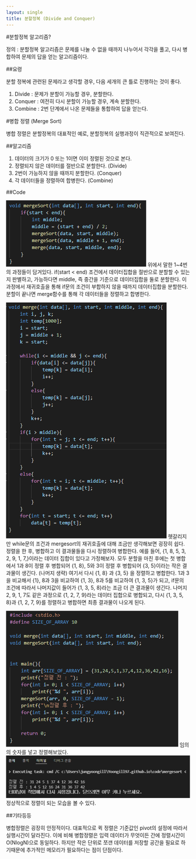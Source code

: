 ```yaml
---
layout: single
title: 분할정복 (Divide and Conquer)
---
```

#분할정복 알고리즘?

정의 : 분할정복 알고리즘은 문제를 나눌 수 없을 때까지 나누어서 각각을 풀고,
다시 병합하여 문제의 답을 얻는 알고리즘이다.

##요령

분할 정복에 관련된 문제라고 생각할 경우, 다음 세개의 큰 틀로 진행하는 것이 좋다.
1. Divide : 문제가 분할이 가능할 경우, 분할한다.
2. Conquer : 여전히 다시 분할이 가능할 경우, 계속 분할한다.
3. Combine : 2번 단계에서 나온 문제들을 통합하여 답을 얻는다.

#병합 정렬 (Merge Sort)

병합 정렬은 분할정복의 대표적인 예로, 분할정복의 실행과정이 직관적으로 보여진다.

##알고리즘

1. 데이터의 크기가 0 또는 1이면 이미 정렬된 것으로 본다.
2. 정렬되지 않은 데이터를 절반으로 분할한다. (Divide)
3. 2번이 가능하지 않을 때까지 분할한다. (Conquer)
4. 각 데이터들을 정렬하여 합병한다. (Combine)

##Code

![mergesort](/assets/images/merge_sort.png)
위에서 말한 1~4번의 과정들이 담겨있다.
if(start < end) 조건에서 데이터집합을 절반으로 분할할 수 있는지 판별하고,
가능하다면 middle, 즉 중간을 기준으로 데이터집합을 둘로 분할한다.
이 과정에서 재귀호출을 통해 if문의 조건이 부합하지 않을 때까지 데이터집합을 분할한다.
분할이 끝나면 merge함수를 통해 각 데이터들을 정렬하고 합병한다.

![merge](/assets/images/merge_merge.png)
헷갈리지만 while문의 조건과 mergesort의 재귀호출에 대해 조금만 생각해보면 굉장히 쉽다.
정렬을 한 후, 병합하고 이 결과물들을 다시 정렬하여 병합한다.
예를 들어, {1, 8, 5, 3, 2, 9, 1, 7,}이라는 데이터 집합이 있다고 가정해보자.
모두 분할을 마친 후에는 첫 병합에서 1과 8이 정렬 후 병합되어 {1, 8},
5와 3이 정렬 후 병합되어 {3, 5}이라는 작은 결과물이 생긴다. (나머지 생략)
여기서 다시 {1, 8} 과 {3, 5} 을 정렬하고 병합한다.
1과 3을 비교해서 {1}, 8과 3을 비교하여 {1, 3}, 8과 5를 비교하여 {1, 3, 5}가 되고,
if문의 조건에 따라서 나머지값이 들어가 {1, 3, 5, 8}라는 조금 더 큰 결과물이 생긴다.
나머지 2, 9, 1, 7도 같은 과정으로 {1, 2, 7, 9}라는 데이터 집합으로 병합되고,
다시 {1, 3, 5, 8}과 {1, 2, 7, 9}를 정렬하고 병합하면 최종 결과물이 나오게 된다.

![main](/assets/images/merge_main.png)
임의의 숫자를 넣고 정렬해보았다.
![result](/assets/images/result.png)
정상적으로 정렬이 되는 모습을 볼 수 있다.

##기타등등

병합정렬은 굉장히 안정적이다. 대표적으로 퀵 정렬은 기준값인 pivot의 설정에 따라서 실행시간이 달라진다.
이에 비해 병합정렬은 입력 데이터가 무엇이든 간에 정렬시간이 O(NlogN)으로 동일하다.
하지만 작은 단위로 쪼갠 데이터를 저장할 공간을 필요로 하기때문에 추가적인 메모리가 필요하다는 점이 단점이다.